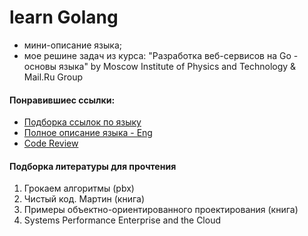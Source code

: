 # learn Golang

- мини-описание языка;
- мое решине задач из курса: "Разработка веб-сервисов на Go - основы языка" by Moscow Institute of Physics and Technology & Mail.Ru Group

#### Понравившиес ссылки:
- [Подборка ссылок по языку](https://github.com/golang/go/wiki#getting-started-with-go)
- [Полное описание языка - Eng](https://golang.org/doc/effective_go.html)
- [Code Review](https://github.com/golang/go/wiki/CodeReviewComments)

#### Подборка литературы для прочтения
1. Грокаем алгоритмы (pbx)
2. Чистый код. Мартин (книга)
3. Примеры объектно-ориентированного проектирования (книга)
4. Systems Performance Enterprise and the Cloud
